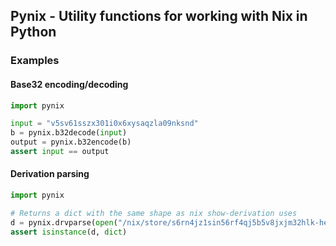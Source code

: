 ## Pynix - Utility functions for working with Nix in Python

### Examples

#### Base32 encoding/decoding
``` python
import pynix

input = "v5sv61sszx301i0x6xysaqzla09nksnd"
b = pynix.b32decode(input)
output = pynix.b32encode(b)
assert input == output
```

#### Derivation parsing
``` python
import pynix

# Returns a dict with the same shape as nix show-derivation uses
d = pynix.drvparse(open("/nix/store/s6rn4jz1sin56rf4qj5b5v8jxjm32hlk-hello-2.10.drv").read())
assert isinstance(d, dict)
```
